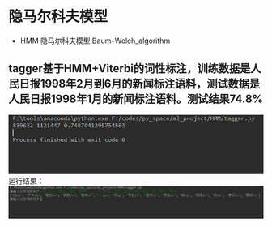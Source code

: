 #  隐马尔科夫模型
* HMM 隐马尔科夫模型  Baum–Welch_algorithm
## tagger基于HMM+Viterbi的词性标注，训练数据是人民日报1998年2月到6月的新闻标注语料，测试数据是人民日报1998年1月的新闻标注语料。测试结果74.8%
![测试结果](tag.png)
运行结果：
![result](pre.png)